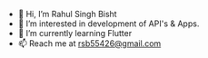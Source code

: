 - 👋 Hi, I’m Rahul Singh Bisht
- 👀 I’m interested in development of API's & Apps.
- 🌱 I’m currently learning Flutter
- 📫 Reach me at rsb55426@gmail.com

<!---
rahulsingh03/rahulsingh03 is a ✨ special ✨ repository because its `README.md` (this file) appears on your GitHub profile.
You can click the Preview link to take a look at your changes.
--->
